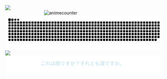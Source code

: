 <img align="left" width="380" src="https://github-readme-stats.vercel.app/api?username=ShinoKana&show_icons=true&theme=monokai" count_private=true />
<img align="right" width="380" src="https://count.getloli.com/get/@ShinoKana?theme=asoul" alt="animecounter" />
<img align="center" src="https://github.com/ShinoKana/ShinoKana/blob/main/github-contribution-grid-snake.svg" width="1000" />
<img src="https://i.imgur.com/kacFnHV.gif" width="300" align="center" /><br/>
<img src="https://github.com/ShinoKana/ShinoKana/blob/main/text_animation.svg" align="center" width=“300”/>
